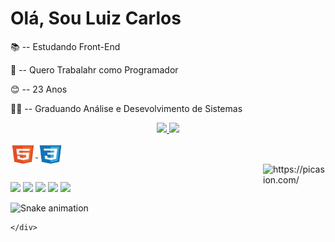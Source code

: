 <h1 >Olá, Sou Luiz Carlos </h1>

📚 -- Estudando Front-End

💼 -- Quero Trabalahr como Programador

😊 -- 23 Anos

👨‍🎓 -- Graduando Análise e Desevolvimento de Sistemas


<div align="center">
  <a href="https://github.com/Loxlc">
  <img height="180em"  src="https://github-readme-stats.vercel.app/api?username=Loxlc&show_icons=true&theme=radical&include_all_commits=true&count_private=true"/>
  <a href="https://github.com/Loxlc">
  <img height="180em"  src="https://github-readme-stats.vercel.app/api/top-langs/?username=Loxlc&layout=compact&langs_count=7&theme=radical"/>
</div>

<div style="display: inline_block"><br>
     
  <img align="center" alt="Luiz-HTML" height="30" width="40" src="https://raw.githubusercontent.com/devicons/devicon/master/icons/html5/html5-original.svg">
  <img align="center" alt="Luiz-CSS" height="30" width="40" src="https://raw.githubusercontent.com/devicons/devicon/master/icons/css3/css3-original.svg">
</div>
<a href="https://picasion.com/" loop><img align="right" loop src="https://i.picasion.com/pic92/fb3545bead18eed42b467b7bbffa1f0f.gif" autoplay width="100" height="100" border="0" alt="https://picasion.com/" /></a>

##

<div> 
  <a href="https://www.instagram.com/looxlc/?hl=pt-br" target="_blank"><img src="https://img.shields.io/badge/-Instagram-%23E4405F?style=for-the-badge&logo=instagram&logoColor=white" target="_blank"></a>
 	<a href="https://twitter.com/LuizCarlosIhuu" target="_blank"><img src="https://img.shields.io/badge/Twitter-1DA1F2?style=for-the-badge&logo=twitter&logoColor=white" target="_blank"></a>
 <a href="https://discord.com/channels/@me" target="_blank"><img src="https://img.shields.io/badge/Discord-7289DA?style=for-the-badge&logo=discord&logoColor=white" target="_blank"></a> 
 <a href="https://open.spotify.com/playlist/5vQOpA9jzcoq0lEI4lPoQn" target="_blank"><img src="https://img.shields.io/badge/Spotify-1ED760?&style=for-the-badge&logo=spotify&logoColor=white" target="_blank"></a> 
  <a href="https://www.linkedin.com/in/luiz-carlos-54016921a/" target="_blank"><img src="https://img.shields.io/badge/-LinkedIn-%230077B5?style=for-the-badge&logo=linkedin&logoColor=white" target="_blank"></a> 
  
  ![Snake animation](https://github.com/Loxlc/Loxlc/blob/output/github-contribution-grid-snake.svg)
  
    </div>
